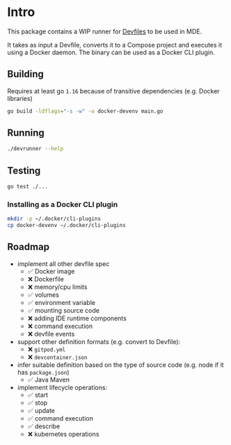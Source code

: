 
# Intro

This package contains a WIP runner for [Devfiles](https://docs.devfile.io/) to be used in MDE.

It takes as input a Devfile, converts it to a Compose project and executes it using a Docker daemon.
The binary can be used as a Docker CLI plugin.

## Building

Requires at least go `1.16` because of transitive dependencies (e.g. Docker libraries)

```sh
go build -ldflags="-s -w" -o docker-devenv main.go
```

## Running

```sh
./devrunner --help
```

## Testing

```sh
go test ./...
```

### Installing as a Docker CLI plugin

```sh
mkdir -p ~/.docker/cli-plugins
cp docker-devenv ~/.docker/cli-plugins
```

## Roadmap

* implement all other devfile spec
  * ✅ Docker image
  * ❌ Dockerfile
  * ❌ memory/cpu limits
  * ✅ volumes
  * ✅ environment variable
  * ✅ mounting source code
  * ❌ adding IDE runtime components
  * ❌ command execution
  * ❌ devfile events
* support other definition formats (e.g. convert to Devfile):
  * ❌ `gitpod.yml`
  * ❌ `devcontainer.json`
* infer suitable definition based on the type of source code (e.g. node if it has `package.json`)
  * ✅ Java Maven
* implement lifecycle operations:
  * ✅ start
  * ✅ stop
  * ✅ update
  * ✅ command execution
  * ✅ describe
  * ❌ kubernetes operations
